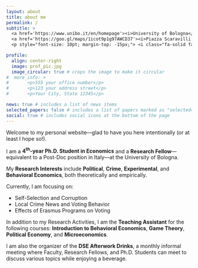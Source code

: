 ```yaml
---
layout: about
title: about me
permalink: /
subtitle: >
  <a href='https://www.unibo.it/en/homepage'><i>University of Bologna</i></a>, <a href='https://dse.unibo.it/en'><i>Department of Economics</i></a> <br>
  <a href='https://goo.gl/maps/1icot9p1g97AWCD37'><i>Piazza Scaravilli 2, 40126, Bologna</i></a> <br>
  <p style="font-size: 10pt; margin-top: -15px;"> <i class="fa-solid fa-location-dot"></i> current location: Buenos Aires, Argentina</p>

profile:
  align: center-right
  image: prof_pic.jpg
  image_circular: true # crops the image to make it circular
#  more_info: >
#       <p>555 your office number</p>
#       <p>123 your address street</p>
#       <p>Your City, State 12345</p>

news: true # includes a list of news items
selected_papers: false # includes a list of papers marked as "selected={true}"
social: true # includes social icons at the bottom of the page
---
```


Welcome to my personal website&mdash;glad to have you here intentionally (or at least I hope so!).

I am a <b style="color: $white-color;">4<sup>th</sup>-year Ph.D. Student in Economics</b> and a <b style="color: $white-color;">Research Fellow</b>&mdash;equivalent to a Post-Doc position in Italy&mdash;at the University of Bologna.

My <b style="color: $white-color;">Research Interests</b> include <b style="color: $white-color;">Political</b>, <b style="color: $white-color;">Crime</b>, <b style="color: $white-color;">Experimental</b>, and <b style="color: $white-color;">Behavioral Economics</b>, both theoretically and empirically.

Currently, I am focusing on:
 <ul>
  <li>Self-Selection and Corruption</li>
  <li>Local Crime News and Voting Behavior</li>
  <li>Effects of Erasmus Programs on Voting</li>
</ul>

In addition to my Research Activities, I am the <b style="color: $white-color;">Teaching Assistant</b> for the following courses: <b style="color: $white-color;">Introduction to Behavioral Economics</b>, <b style="color: $white-color;">Game Theory</b>, <b style="color: $white-color;">Political Economy</b>, and <b style="color: $white-color;">Microeconomics</b>.

I am also the organizer of the <b style="color: $white-color;">DSE Afterwork Drinks</b>, a monthly informal meeting where Faculty, Research Fellows, and Ph.D. Students can meet to discuss various topics while enjoying a beverage.
